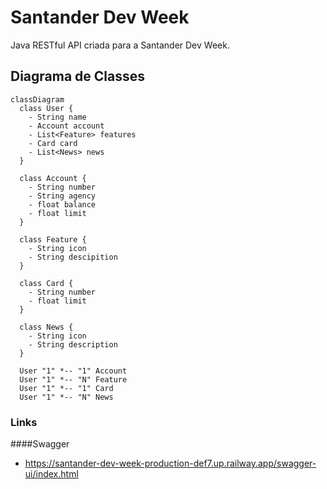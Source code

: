 # Santander Dev Week
Java RESTful API criada para a Santander Dev Week.

## Diagrama de Classes

``` mermaid
classDiagram
  class User {
    - String name
    - Account account
    - List<Feature> features
    - Card card
    - List<News> news
  }
  
  class Account {
    - String number
    - String agency
    - float balance
    - float limit
  }
  
  class Feature {
    - String icon
    - String descipition
  }
  
  class Card {
    - String number
    - float limit
  }
  
  class News {
    - String icon
    - String description
  }
  
  User "1" *-- "1" Account
  User "1" *-- "N" Feature
  User "1" *-- "1" Card
  User "1" *-- "N" News
```

### Links 

####Swagger 
 - https://santander-dev-week-production-def7.up.railway.app/swagger-ui/index.html

